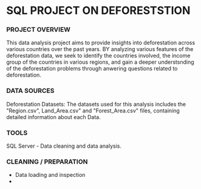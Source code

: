 # SQL PROJECT ON DEFORESTSTION

### PROJECT OVERVIEW

This data analysis project aims to provide insights into deforestation across various countries over the past years. BY analyzing various features of the deforestation data, we seek to identify the countries involved, the income group of the countries in various regions, and gain a deeper understsnding of the deforestation problems through anwering questions related to deforestation.

### DATA SOURCES

Deforestation Datasets: The datasets used for this analysis includes the "Region.csv", Land_Area.csv" and "Forest_Area.csv" files, containing detailed information about each Data.

### TOOLS

SQL Server - Data cleaning and data analysis.

### CLEANING / PREPARATION

- Data loading and inspection
- 
